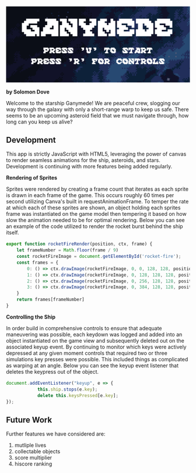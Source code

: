 ![atl text](https://github.com/solomondove/Ganymede/blob/master/assets/Screen%20Shot%202020-09-22%20at%2012.48.51%20PM.png)

**by Solomon Dove**

Welcome to the starship Ganymede! We are peaceful crew, slogging our way through the galaxy with only a short-range warp to 
keep us safe. There seems to be an upcoming asteroid field that we must navigate through, how long can you keep us alive? 

## Development

This app is strictly JavaScript with HTML5, leveraging the power of canvas to render seamless animations for the ship, 
asteroids, and stars. Development is continuing with more features being added regularly.

**Rendering of Sprites**

Sprites were rendered by creating a frame count that iterates as each sprite is drawn in each frame of the game. 
This occurs roughly 60 times per second utilizing Canva's built in requestAnimationFrame. To temper the rate at which 
each of these sprites are shown, an object holding each sprites frame was instantiated on the game model then tempering 
it based on how slow the animation needed to be for optimal rendering. Below you can see an example of the code 
utilized to render the rocket burst behind the ship itself.

```javascript
export function rocketFireRender(position, ctx, frame) {
    let frameNumber = Math.floor(frame / 9)
    const rocketFireImage = document.getElementById('rocket-fire'); 
    const frames = {
        0: () => ctx.drawImage(rocketFireImage, 0, 0, 128, 128, position[0] - 68, position[1] - 50, 100, 100),
        1: () => ctx.drawImage(rocketFireImage, 0, 128, 128, 128, position[0] - 68, position[1] - 50, 100, 100),
        2: () => ctx.drawImage(rocketFireImage, 0, 256, 128, 128, position[0] - 68, position[1] - 50, 100, 100),
        3: () => ctx.drawImage(rocketFireImage, 0, 384, 128, 128, position[0] - 68, position[1] - 50, 100, 100)
    }
    return frames[frameNumber]
}
```

**Controlling the Ship**

In order build in comprehensive controls to ensure that adequate maneuvering was possible, each keydown was logged
and added into an object instantiated on the game view and subsequently deleted out on the associated keyup event. 
By continuing to monitor which keys were actively depressed at any given moment controls that required two or three 
simulations key presses were possible. This included things as complicated as warping at an angle. Below you can see 
the keyup event listener that deletes the keypress out of the object.


```javascript
document.addEventListener("keyup", e => {
            this.ship.stops(e.key);
            delete this.keysPressed[e.key];
}); 
```

## Future Work

Further features we have considered are: 

1. mutliple lives
2. collectable objects
3. score multiplier
4. hiscore ranking 

